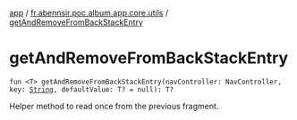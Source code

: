 [app](../index.md) / [fr.abennsir.poc.album.app.core.utils](index.md) / [getAndRemoveFromBackStackEntry](./get-and-remove-from-back-stack-entry.md)

# getAndRemoveFromBackStackEntry

`fun <T> getAndRemoveFromBackStackEntry(navController: NavController, key: `[`String`](https://kotlinlang.org/api/latest/jvm/stdlib/kotlin/-string/index.html)`, defaultValue: T? = null): T?`

Helper method to read once from the previous fragment.

